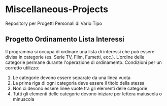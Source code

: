 # Miscellaneous-Projects
Repository per Progetti Personali di Vario Tipo

## Progetto Ordinamento Lista Interessi
Il programma si occupa di ordinare una lista di interessi che può essere divisa in categorie (es. Serie TV, Film, Fumetti, ecc.).
L'ordine delle categorie permane durante l'operazione di ordinamento.
Condizioni per un corretto utilizzo:
1) Le categorie devono essere separate da una linea vuota
2) La prima riga di ogni categoria deve essere il titolo della stessa
3) Non ci devono essere linee vuote tra gli elementi delle categorie
4) Tutti gli elementi delle categorie devono iniziare per lettera maiuscola o minuscola
